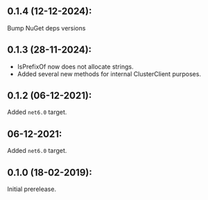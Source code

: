 ## 0.1.4 (12-12-2024): 

Bump NuGet deps versions

## 0.1.3 (28-11-2024):

* IsPrefixOf now does not allocate strings.
* Added several new methods for internal ClusterClient purposes.

## 0.1.2 (06-12-2021):

Added `net6.0` target.

## 06-12-2021:

Added `net6.0` target.

## 0.1.0 (18-02-2019): 

Initial prerelease.